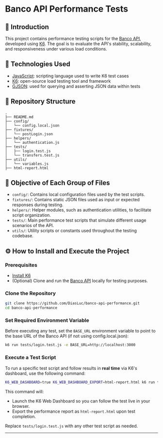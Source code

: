 # Banco API Performance Tests

## 📘 Introduction

This project contains performance testing scripts for the [Banco API](https://github.com/juliodelimas/banco-api), developed using [K6](https://k6.io/). The goal is to evaluate the API's stability, scalability, and responsiveness under various load conditions.

## 🧪 Technologies Used

- [JavaScript](https://developer.mozilla.org/en-US/docs/Web/JavaScript): scripting language used to write K6 test cases
- [K6](https://k6.io/): open-source load testing tool and framework
- [GJSON](https://github.com/tidwall/gjson): used for querying and asserting JSON data within tests

## 📁 Repository Structure

```
.
├── README.md
├── config/
│   └── config.local.json
├── fixtures/
│   └── postLogin.json
├── helpers/
│   └── authentication.js
├── tests/
│   ├── login.test.js
│   └── transfers.test.js
├── utils/
│   └── variables.js
├── html-report.html
```

## 🎯 Objective of Each Group of Files

- `config/`: Contains local configuration files used by the test scripts.
- `fixtures/`: Contains static JSON files used as input or expected responses during testing.
- `helpers/`: Helper modules, such as authentication utilities, to facilitate script organization.
- `tests/`: Main performance test scripts that simulate different usage scenarios of the API.
- `utils/`: Utility scripts or constants used throughout the testing codebase.

## ⚙️ How to Install and Execute the Project

### Prerequisites

- [Install K6](https://k6.io/docs/getting-started/installation/)
- (Optional) Clone and run the [Banco API](https://github.com/juliodelimas/banco-api) locally for testing purposes.

### Clone the Repository

```bash
git clone https://github.com/DiasLuc/banco-api-performance.git
cd banco-api-performance
```

### Set Required Environment Variable

Before executing any test, set the `BASE_URL` environment variable to point to the base URL of the Banco API (if not using config.local.json):

```bash
k6 run tests/login.test.js -e BASE_URL=http://localhost:3000
```

### Execute a Test Script

To run a specific test script and follow results in **real time** via K6's dashboard, use the following command:

```bash
K6_WEB_DASHBOARD=true K6_WEB_DASHBOARD_EXPORT=html-report.html k6 run tests/login.test.js
```

This command will:
- Launch the K6 Web Dashboard so you can follow the test live in your browser.
- Export the performance report as `html-report.html` upon test completion.

Replace `tests/login.test.js` with any other test script as needed.

---
